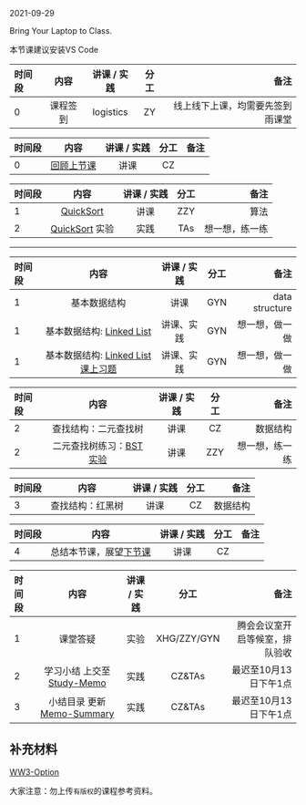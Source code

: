 2021-09-29

Bring Your Laptop to Class. 

本节课建议安装VS Code

|时间段     |  内容   | 讲课 / 实践     |  分工  |   备注       |
| :---      |   :----:  |   :----:    |    :----:    |       ---:   |
|   0       | 课程签到  |  logistics   |     ZY     |   线上线下上课，均需要先签到雨课堂     |


|时间段 |  内容 | 讲课 / 实践     |  分工  |备注       |
| :--- |   :----:    |   :----:    |    :----:    |       ---: |
|   0  |  [回顾上节课](../WW2/WW2-Plan.md)  |  讲课    |     CZ     |      |

|时间段   |  内容    | 讲课 / 实践     |  分工  |备注       |
| :---    |   :----:    |   :----:    |    :----:    |       ---: |
|   1     | [QuickSort](./Sorting%20Algorithms.pdf)      |  讲课    |     ZZY     |    算法     |
|   2     | [QuickSort](../../../Computing/Algorithm/cs161-2018/lecture5_quicksort.ipynb) 实验   |  实践   |     TAs     |    想一想，练一练       |


---
|时间段  |  内容 | 讲课 / 实践     |  分工  |备注       |
| :---  |   :----:    |   :----:    |    :----:    |       ---: |
|   1   | 基本数据结构  |  讲课  |     GYN  |   data structure      |
|   1   | 基本数据结构: [Linked List](../../../Computing/Algorithm/linked-list.ipynb)   |  讲课、实践   |     GYN  |   想一想，做一做      |
|   1   | 基本数据结构: [Linked List课上习题](../../../Computing/Algorithm/LinkList课上习题.ipynb)   |  讲课、实践   |  GYN  |   想一想，做一做      |


|时间段 |  内容  | 讲课 / 实践 |  分工  |备注  |
| :--- | :----: | :----: | :----:  |  ---: |
|   2  |  查找结构：二元查找树  |  讲课    |     CZ     |  数据结构   |
|   2  |  二元查找树练习：[BST实验](../../../Computing/Algorithm/BST课上习题.ipynb)    |  讲课    |     ZZY     |   想一想，练一练  |


|时间段 |  内容  | 讲课 / 实践 |  分工  |备注  |
| :--- | :----: | :----: | :----:  |  ---: |
|   3  |  查找结构：红黑树  |  讲课    |     CZ     |  数据结构   |


|时间段 |  内容    | 讲课 / 实践 |  分工  |备注  |
| :--- | :----: | :----: | :----:  |  ---: |
|   4  | 总结本节课，展望[下节课](../WW4/WW4-Plan.md)      |  讲课    |     CZ     |         |


|时间段     |  内容    | 讲课 / 实践     |  分工  | 备注       |
| :---      |   :----:    |   :----:    |    :----:    |       ---: |
|   1      |  课堂答疑     |  实验   |     XHG/ZZY/GYN     |    腾会会议室开启等候室，排队验收     |
|   2      | 学习小结 上交至[Study-Memo](../../Memos/Study-Memo)    |  实践    |     CZ&TAs     |   最迟至10月13日下午1点      |
|   3      | 小结目录 更新 [Memo-Summary](../../Memos/Memo-Summary)  |  实践    |     CZ&TAs     |   最迟至10月13日下午1点      |

## 补充材料

[WW3-Option](WW3-Option.md)

大家注意：勿上传``有版权``的课程参考资料。
